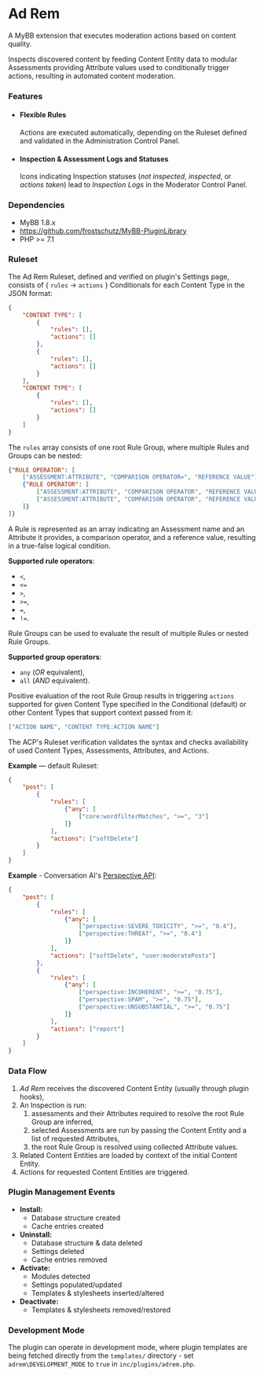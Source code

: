 # Ad Rem

A MyBB extension that executes moderation actions based on content quality.

Inspects discovered content by feeding Content Entity data to modular Assessments providing Attribute values used to conditionally trigger actions, resulting in automated content moderation.

### Features
- #### Flexible Rules
  Actions are executed automatically, depending on the Ruleset defined and validated in the Administration Control Panel.
- #### Inspection & Assessment Logs and Statuses
  Icons indicating Inspection statuses (_not inspected_, _inspected_, or _actions taken_) lead to _Inspection Logs_ in the Moderator Control Panel.

### Dependencies
- MyBB 1.8.x
- https://github.com/frostschutz/MyBB-PluginLibrary
- PHP >= 7.1

### Ruleset
The Ad Rem Ruleset, defined and verified on plugin's Settings page, consists of { `rules` → `actions` } Conditionals for each Content Type in the JSON format:

```json
{
    "CONTENT TYPE": [
        {
            "rules": [],
            "actions": []
        },
        {
            "rules": [],
            "actions": []
        }
    ],
    "CONTENT TYPE": [
        {
            "rules": [],
            "actions": []
        }
    ]
}
```

The `rules` array consists of one root Rule Group, where multiple Rules and Groups can be nested:
```json
{"RULE OPERATOR": [
    ["ASSESSMENT:ATTRIBUTE", "COMPARISON OPERATOR=", "REFERENCE VALUE"],
    {"RULE OPERATOR": [
        ["ASSESSMENT:ATTRIBUTE", "COMPARISON OPERATOR", "REFERENCE VALUE"],
        ["ASSESSMENT:ATTRIBUTE", "COMPARISON OPERATOR", "REFERENCE VALUE"]
    ]}
]}
```

A Rule is represented as an array indicating an Assessment name and an Attribute it provides, a comparison operator, and a reference value, resulting in a true-false logical condition.

**Supported rule operators**:
- `<`,
- `<=`
- `>`,
- `>=`,
- `=`,
- `!=`.

Rule Groups can be used to evaluate the result of multiple Rules or nested Rule Groups.

**Supported group operators**:
- `any` (*OR* equivalent),
- `all` (*AND* equivalent).

Positive evaluation of the root Rule Group results in triggering `actions` supported for given Content Type specified in the Conditional (default) or other Content Types that support context passed from it:
```json
["ACTION NAME", "CONTENT TYPE:ACTION NAME"]
```


The ACP's Ruleset verification validates the syntax and checks availability of used Content Types, Assessments, Attributes, and Actions.

**Example** &mdash; default Ruleset:
```json
{
    "post": [
        {
            "rules": [
                {"any": [
                    ["core:wordfilterMatches", ">=", "3"]
                ]}
            ],
            "actions": ["softDelete"]
        }
    ]
}
```
**Example** - Conversation AI's [Perspective API](https://github.com/conversationai/perspectiveapi):
```json
{
    "post": [
        {
            "rules": [
                {"any": [
                    ["perspective:SEVERE_TOXICITY", ">=", "0.4"],
                    ["perspective:THREAT", ">=", "0.4"]
                ]}
            ],
            "actions": ["softDelete", "user:moderatePosts"]
        },
        {
            "rules": [
                {"any": [
                    ["perspective:INCOHERENT", ">=", "0.75"],
                    ["perspective:SPAM", ">=", "0.75"],
                    ["perspective:UNSUBSTANTIAL", ">=", "0.75"]
                ]}
            ],
            "actions": ["report"]
        }
    ]
}
```

### Data Flow
1. *Ad Rem* receives the discovered Content Entity (usually through plugin hooks),
2. An Inspection is run:
   1. assessments and their Attributes required to resolve the root Rule Group are inferred,
   2. selected Assessments are run by passing the Content Entity and a list of requested Attributes,
   3. the root Rule Group is resolved using collected Attribute values.
3. Related Content Entities are loaded by context of the initial Content Entity.
4. Actions for requested Content Entities are triggered.

### Plugin Management Events
- **Install:**
  - Database structure created
  - Cache entries created
- **Uninstall:**
  - Database structure & data deleted
  - Settings deleted
  - Cache entries removed
- **Activate:**
  - Modules detected
  - Settings populated/updated
  - Templates & stylesheets inserted/altered
- **Deactivate:**
  - Templates & stylesheets removed/restored

### Development Mode
The plugin can operate in development mode, where plugin templates are being fetched directly from the `templates/` directory - set `adrem\DEVELOPMENT_MODE` to `true` in `inc/plugins/adrem.php`.
